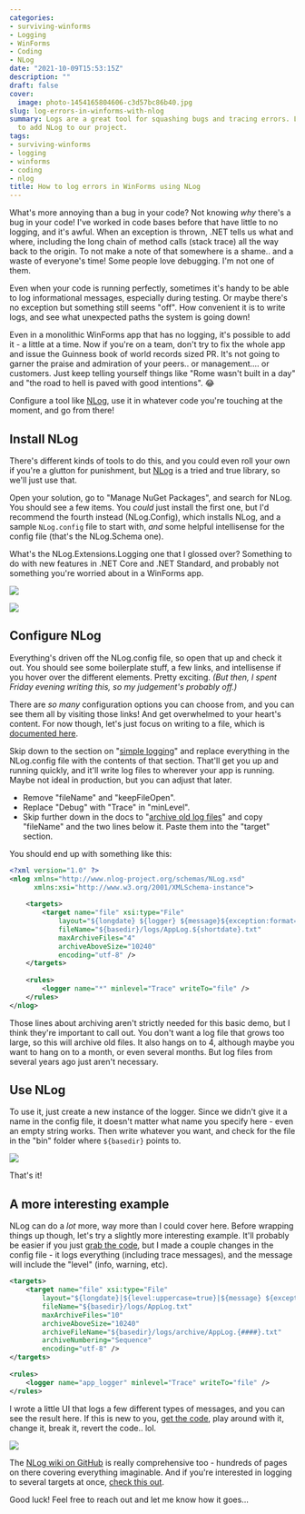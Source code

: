 ```yaml
---
categories:
- surviving-winforms
- Logging
- WinForms
- Coding
- NLog
date: "2021-10-09T15:53:15Z"
description: ""
draft: false
cover:
  image: photo-1454165804606-c3d57bc86b40.jpg
slug: log-errors-in-winforms-with-nlog
summary: Logs are a great tool for squashing bugs and tracing errors. Let's see how
  to add NLog to our project.
tags:
- surviving-winforms
- logging
- winforms
- coding
- nlog
title: How to log errors in WinForms using NLog
---
```

What's more annoying than a bug in your code? Not knowing _why_ there's a bug in your code! I've worked in code bases before that have little to no logging, and it's awful. When an exception is thrown, .NET tells us what and where, including the long chain of method calls (stack trace) all the way back to the origin. To not make a note of that somewhere is a shame.. and a waste of everyone's time! Some people love debugging. I'm not one of them.

Even when your code is running perfectly, sometimes it's handy to be able to log informational messages, especially during testing. Or maybe there's no exception but something still seems "off". How convenient it is to write logs, and see what unexpected paths the system is going down!

Even in a monolithic WinForms app that has no logging, it's possible to add it - a little at a time. Now if you're on a team, don't try to fix the whole app and issue the Guinness book of world records sized PR. It's not going to garner the praise and admiration of your peers.. or management.... or customers. Just keep telling yourself things like "Rome wasn't built in a day" and "the road to hell is paved with good intentions". 😂

Configure a tool like [NLog](https://nlog-project.org/), use it in whatever code you're touching at the moment, and go from there!

## Install NLog

There's different kinds of tools to do this, and you could even roll your own if you're a glutton for punishment, but [NLog](https://nlog-project.org/) is a tried and true library, so we'll just use that.

Open your solution, go to "Manage NuGet Packages", and search for NLog. You should see a few items. You _could_ just install the first one, but I'd recommend the fourth instead (NLog.Config), which installs NLog, and a sample `NLog.config` file to start with, _and_ some helpful intellisense for the config file (that's the NLog.Schema one).

What's the NLog.Extensions.Logging one that I glossed over? Something to do with new features in .NET Core and .NET Standard, and probably not something you're worried about in a WinForms app.

![](image-17.png)

![](image-19.png)

## Configure NLog

Everything's driven off the NLog.config file, so open that up and check it out. You should see some boilerplate stuff, a few links, and intellisense if you hover over the different elements. Pretty exciting. _(But then, I spent Friday evening writing this, so my judgement's probably off.)_

There are _so many_ configuration options you can choose from, and you can see them all by visiting those links! And get overwhelmed to your heart's content. For now though, let's just focus on writing to a file, which is [documented here](https://github.com/NLog/NLog/wiki/File-target).

Skip down to the section on "[simple logging](https://github.com/NLog/NLog/wiki/File-target#simple-logging)" and replace everything in the NLog.config file with the contents of that section. That'll get you up and running quickly, and it'll write log files to wherever your app is running. Maybe not ideal in production, but you can adjust that later.

- Remove "fileName" and "keepFileOpen".
- Replace "Debug" with "Trace" in "minLevel".
- Skip further down in the docs to "[archive old log files](https://github.com/NLog/NLog/wiki/File-target#archive-old-log-files)" and copy "fileName" and the two lines below it. Paste them into the "target" section.

You should end up with something like this:

```xml
<?xml version="1.0" ?>
<nlog xmlns="http://www.nlog-project.org/schemas/NLog.xsd"
      xmlns:xsi="http://www.w3.org/2001/XMLSchema-instance">
 
    <targets>
        <target name="file" xsi:type="File"
            layout="${longdate} ${logger} ${message}${exception:format=ToString}" 
            fileName="${basedir}/logs/AppLog.${shortdate}.txt" 
            maxArchiveFiles="4"
            archiveAboveSize="10240"
            encoding="utf-8" />
    </targets>
 
    <rules>
        <logger name="*" minlevel="Trace" writeTo="file" />
    </rules>
</nlog>
```

Those lines about archiving aren't strictly needed for this basic demo, but I think they're important to call out. You don't want a log file that grows too large, so this will archive old files. It also hangs on to 4, although maybe you want to hang on to a month, or even several months. But log files from several years ago just aren't necessary.

## Use NLog

To use it, just create a new instance of the logger. Since we didn't give it a name in the config file, it doesn't matter what name you specify here - even an empty string works. Then write whatever you want, and check for the file in the "bin" folder where `${basedir}` points to.

![](image-20.png)

That's it!

## A more interesting example

NLog can do a _lot_ more, way more than I could cover here. Before wrapping things up though, let's try a slightly more interesting example. It'll probably be easier if you just [grab the code](https://github.com/grantwinney/SurvivingWinForms/tree/master/Debugging/Logging/NLogUtility), but I made a couple changes in the config file - it logs everything (including trace messages), and the message will include the "level" (info, warning, etc).

```xml
<targets>
    <target name="file" xsi:type="File"
        layout="${longdate}|${level:uppercase=true}|${message} ${exception:format=ToString}${newline}" 
        fileName="${basedir}/logs/AppLog.txt" 
        maxArchiveFiles="10"
        archiveAboveSize="10240"
        archiveFileName="${basedir}/logs/archive/AppLog.{####}.txt"
        archiveNumbering="Sequence"
        encoding="utf-8" />
</targets>
 
<rules>
    <logger name="app_logger" minlevel="Trace" writeTo="file" />
</rules>
```

I wrote a little UI that logs a few different types of messages, and you can see the result here. If this is new to you, [get the code](https://github.com/grantwinney/SurvivingWinForms/tree/master/Debugging/Logging/NLogUtility), play around with it, change it, break it, revert the code.. lol.

![](HLTikX4GEv.gif)

The [NLog wiki on GitHub](https://github.com/NLog/NLog/wiki) is really comprehensive too - hundreds of pages on there covering everything imaginable. And if you're interested in logging to several targets at once, [check this out](https://grantwinney.com/how-to-log-messages-to-multiple-targets-with-nlog/).

Good luck! Feel free to reach out and let me know how it goes...
